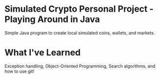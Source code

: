 # Simulated Crypto Personal Project - Playing Around in Java
Simple Java program to create local simulated coins, wallets, and markets.

# What I've Learned
Exception handling, Object-Oriented Programming, Search algorithms, and how to use git!
